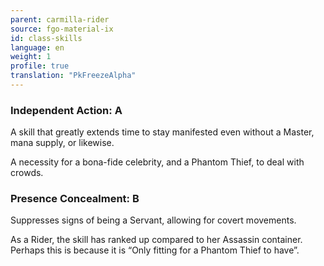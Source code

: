 ```yaml
---
parent: carmilla-rider
source: fgo-material-ix
id: class-skills
language: en
weight: 1
profile: true
translation: "PkFreezeAlpha"
---
```


### Independent Action: A

A skill that greatly extends time to stay manifested even without a Master, mana supply, or likewise.

A necessity for a bona-fide celebrity, and a Phantom Thief, to deal with crowds.

### Presence Concealment: B

Suppresses signs of being a Servant, allowing for covert movements.

As a Rider, the skill has ranked up compared to her Assassin container. Perhaps this is because it is “Only fitting for a Phantom Thief to have”.
